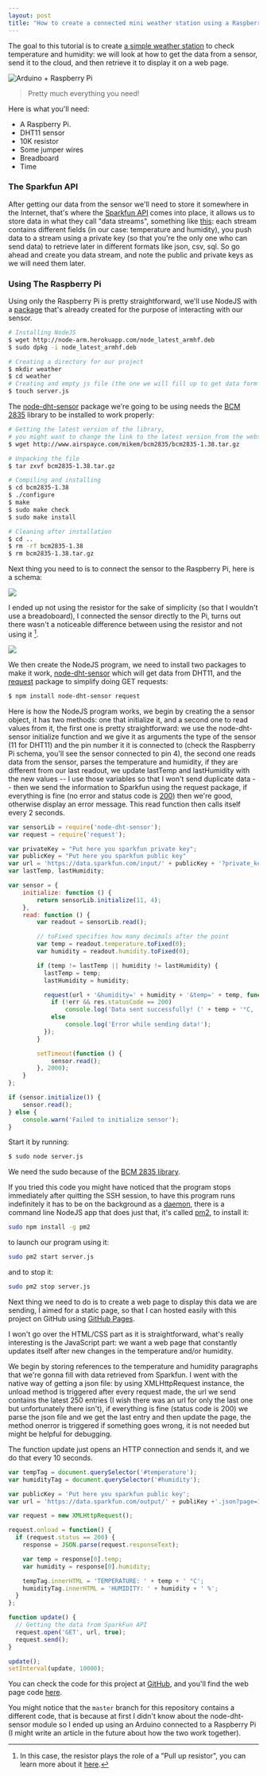 ```yaml
---
layout: post
title: "How to create a connected mini weather station using a Raspberry Pi"
---
```


The goal to this tutorial is to create [a simple weather station](http://weather.aissam.me) to check temperature and humidity: we will look at how to get the data from a sensor, send it to the cloud, and then retrieve it to display it on a web page.
<br>

![Arduino + Raspberry Pi](/images/pi.png)
<br>


> Pretty much everything you need!

Here is what you'll need:

* A Raspberry Pi.
* DHT11 sensor
* 10K resistor
* Some jumper wires
* Breadboard
* Time


### The Sparkfun API
After getting our data from the sensor we'll need to store it somewhere in the Internet, that's where the [Sparkfun API](https://data.sparkfun.com) comes into place, it allows us to store data in what they call "data streams", something like [this](https://data.sparkfun.com/streams/xROLbJzAlMcjwlN5dolp): each stream contains different fields (in our case: temperature and humidity), you push data to a stream using a private key (so that you're the only one who can send data) to retrieve later in different formats like json, csv, sql. So go ahead and create you data stream, and note the public and private keys as we will need them later.

### Using The Raspberry Pi
Using only the Raspberry Pi is pretty straightforward, we'll use NodeJS with a [package](https://github.com/momenso/node-dht-sensor) that's already created for the purpose of interacting with our sensor.

```sh
# Installing NodeJS
$ wget http://node-arm.herokuapp.com/node_latest_armhf.deb
$ sudo dpkg -i node_latest_armhf.deb

# Creating a directory for our project
$ mkdir weather
$ cd weather
# Creating and empty js file (the one we will fill up to get data form our sensor)
$ touch server.js
```

The [node-dht-sensor](https://github.com/momenso/node-dht-sensor) package we're going to be using needs the [BCM 2835](http://www.airspayce.com/mikem/bcm2835/) library to be installed to work properly:

```sh
# Getting the latest version of the library,
# you might want to change the link to the latest version from the website
$ wget http://www.airspayce.com/mikem/bcm2835/bcm2835-1.38.tar.gz

# Unpacking the file
$ tar zxvf bcm2835-1.38.tar.gz

# Compiling and installing
$ cd bcm2835-1.38
$ ./configure
$ make
$ sudo make check
$ sudo make install

# Cleaning after installation
$ cd ..
$ rm -rf bcm2835-1.38
$ rm bcm2835-1.38.tar.gz
```

Next thing you need to is to connect the sensor to the Raspberry Pi, here is a schema:

![](/images/pi-dht11.png)

I ended up not using the resistor for the sake of simplicity (so that I wouldn't use a breadoboard), I connected the sensor directly to the Pi, turns out there wasn't a noticeable difference between using the resistor and not using it [^1].

![](/images/pi2.jpg)

We then create the NodeJS program, we need to install two packages to make it work, [node-dht-sensor](https://github.com/momenso/node-dht-sensor) which will get data from DHT11, and the [request](https://www.npmjs.com/package/request) package to simplify doing GET requests:

```sh
$ npm install node-dht-sensor request
```

Here is how the NodeJS program works, we begin by creating the a sensor object, it has two methods: one that initialize it, and a second one to read values from it, the first one is pretty straightforward: we use the node-dht-sensor initialize function and we give it as arguments the type of the sensor (11 for DHT11) and the pin number it it is connected to (check the Raspberry Pi schema, you'll see the sensor connected to pin 4), the second one reads data from the sensor, parses the temperature and humidity, if they are different from our last readout, we update lastTemp and lastHumidity with the new values -- I use those variables so that I won't send duplicate data -- then we send the information to Sparkfun using the request package, if everything is fine (no error and status code is [200](http://www.w3.org/Protocols/rfc2616/rfc2616-sec10.html#sec10.2.1)) then we're good, otherwise display an error message.
This read function then calls itself every 2 seconds.

```js
var sensorLib = require('node-dht-sensor');
var request = require('request');

var privateKey = "Put here you sparkfun private key";
var publicKey = "Put here you sparkfun public key"
var url = 'https://data.sparkfun.com/input/' + publicKey + '?private_key=' + privateKey;
var lastTemp, lastHumidity;

var sensor = {
    initialize: function () {
        return sensorLib.initialize(11, 4);
    },
    read: function () {
        var readout = sensorLib.read();

        // toFixed specifies how many decimals after the point
        var temp = readout.temperature.toFixed(0);
        var humidity = readout.humidity.toFixed(0);

        if (temp != lastTemp || humidity != lastHumidity) {
          lastTemp = temp;
          lastHumidity = humidity;

          request(url + '&humidity=' + humidity + '&temp=' + temp, function(err, res, body) {
            if (!err && res.statusCode == 200)
                console.log('Data sent successfully! (' + temp + '°C, ' + humidity + '%)');
            else
                console.log('Error while sending data!');
          });
        }

        setTimeout(function () {
            sensor.read();
        }, 2000);
    }
};

if (sensor.initialize()) {
    sensor.read();
} else {
    console.warn('Failed to initialize sensor');
}
```

Start it by running:

```sh
$ sudo node server.js
```

We need the sudo because of the [BCM 2835 library](https://github.com/momenso/node-dht-sensor#usage).

If you tried this code you might have noticed that the program stops immediately after quitting the SSH session, to have this program runs indefinitely it has to be on the background as a [daemon](http://en.wikipedia.org/wiki/Daemon_(computing)), there is a command line NodeJS app that does just that, it's called [pm2](https://github.com/Unitech/pm2), to install it:

```sh
sudo npm install -g pm2
```

to launch our program using it:

```sh
sudo pm2 start server.js
```

and to stop it:

```sh
sudo pm2 stop server.js
```

Next thing we need to do is to create a web page to display this data we are sending, I aimed for a static page, so that I can hosted easily with this project on GitHub using [GitHub Pages](https://pages.github.com/).

I won't go over the HTML/CSS part as it is straightforward, what's really interesting is the JavaScript part: we want a web page that constantly updates itself after new changes in the temperature and/or humidity.

We begin by storing references to the temperature and humidity paragraphs that we're gonna fill with data retrieved from Sparkfun. I went with the native way of getting a json file: by using XMLHttpRequest instance, the unload method is triggered after every request made, the url we send contains the latest 250 entries (I wish there was an url for only the last one but unfortunately there isn't), if everything is fine (status code is 200) we parse the json file and we get the last entry and then update the page, the method onerror is triggered if something goes wrong, it is not needed but might be helpful for debugging.

The function update just opens an HTTP connection and sends it, and we do that every 10 seconds.

```js
var tempTag = document.querySelector('#temperature');
var humidityTag = document.querySelector('#humidity');

var publicKey = 'Put here you sparkfun public key';
var url = 'https://data.sparkfun.com/output/' + publiKey +'.json?page=1';

var request = new XMLHttpRequest();

request.onload = function() {
  if (request.status == 200) {
    response = JSON.parse(request.responseText);

    var temp = response[0].temp;
    var humidity = response[0].humidity;

    tempTag.innerHTML = 'TEMPERATURE: ' + temp + ' °C';
    humidityTag.innerHTML = 'HUMIDITY: ' + humidity + ' %';
  }
};

function update() {
  // Getting the data from SparkFun API
  request.open('GET', url, true);
  request.send();
}

update();
setInterval(update, 10000);
```


You can check the code for this project at [GitHub](https://github.com/Edmeral/weather/tree/alternative), and you'll find the web page code [here](https://github.com/Edmeral/weather/tree/gh-pages).

You might notice that the `master` branch for this repository contains a different code, that is because at first I didn't know about the node-dht-sensor module so I ended up using an Arduino connected to a Raspberry Pi (I might write an article in the future about how the two work together).

[^1]: In this case, the resistor plays the role of a "Pull up resistor", you can learn more about it [here](http://forum.arduino.cc/index.php?topic=165562.0).
